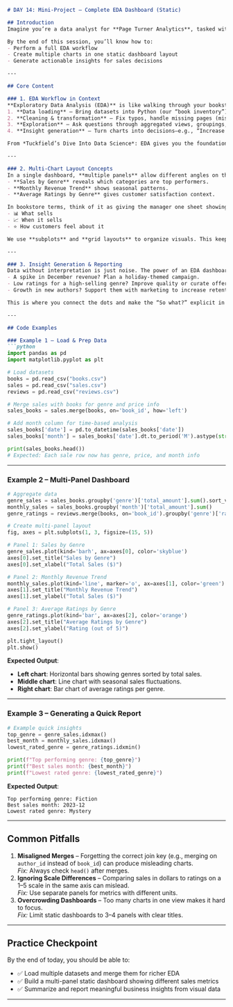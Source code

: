 ```markdown
# DAY 14: Mini-Project – Complete EDA Dashboard (Static)

## Introduction
Imagine you’re a data analyst for **Page Turner Analytics**, tasked with helping the management understand **sales performance, popular genres, and customer ratings trends**. In previous lessons, you learned how to create individual charts, customize layouts, and tell visual stories with annotations and themes. Today, you’ll combine those skills to perform a **complete, end-to-end exploratory data analysis (EDA)**—creating a **multi-panel static dashboard** that consolidates book store insights into one clear visual report.

By the end of this session, you’ll know how to:
- Perform a full EDA workflow
- Create multiple charts in one static dashboard layout
- Generate actionable insights for sales decisions

---

## Core Content

### 1. EDA Workflow in Context
**Exploratory Data Analysis (EDA)** is like walking through your bookstore with a notepad, jotting down where customers spend the most time, which shelves are bare, and what genres fly off the racks. The steps:
1. **Data loading** – Bring datasets into Python (our “book inventory”).
2. **Cleaning & transformation** – Fix typos, handle missing pages (missing values), unify formats.
3. **Exploration** – Ask questions through aggregated views, groupings, and visualizations.
4. **Insight generation** – Turn charts into decisions—e.g., “Increase fantasy stock in Q4.”

From *Tuckfield’s Dive Into Data Science*: EDA gives you the foundational understanding before forecasting demand or optimizing marketing campaigns. Without it, more advanced analytics miss context.

---

### 2. Multi-Chart Layout Concepts
In a single dashboard, **multiple panels** allow different angles on the same story:
- **Sales by Genre** reveals which categories are top performers.
- **Monthly Revenue Trend** shows seasonal patterns.
- **Average Ratings by Genre** gives customer satisfaction context.

In bookstore terms, think of it as giving the manager one sheet showing:
- 📊 What sells
- 📈 When it sells
- ⭐ How customers feel about it

We use **subplots** and **grid layouts** to organize visuals. This keeps information compact and easy to digest—especially for decision-makers with limited time.

---

### 3. Insight Generation & Reporting
Data without interpretation is just noise. The power of an EDA dashboard lies in **turning visual cues into business levers**:
- A spike in December revenue? Plan a holiday-themed campaign.
- Low ratings for a high-selling genre? Improve quality or curate offerings.
- Growth in new authors? Support them with marketing to increase retention.

This is where you connect the dots and make the “So what?” explicit in your report. In our project, we’ll output key observations alongside the visual dashboard.

---

## Code Examples

### Example 1 – Load & Prep Data
```python
import pandas as pd
import matplotlib.pyplot as plt

# Load datasets
books = pd.read_csv("books.csv")
sales = pd.read_csv("sales.csv")
reviews = pd.read_csv("reviews.csv")

# Merge sales with books for genre and price info
sales_books = sales.merge(books, on='book_id', how='left')

# Add month column for time-based analysis
sales_books['date'] = pd.to_datetime(sales_books['date'])
sales_books['month'] = sales_books['date'].dt.to_period('M').astype(str)

print(sales_books.head())
# Expected: Each sale row now has genre, price, and month info
```

---

### Example 2 – Multi-Panel Dashboard
```python
# Aggregate data
genre_sales = sales_books.groupby('genre')['total_amount'].sum().sort_values()
monthly_sales = sales_books.groupby('month')['total_amount'].sum()
genre_ratings = reviews.merge(books, on='book_id').groupby('genre')['rating'].mean()

# Create multi-panel layout
fig, axes = plt.subplots(1, 3, figsize=(15, 5))

# Panel 1: Sales by Genre
genre_sales.plot(kind='barh', ax=axes[0], color='skyblue')
axes[0].set_title("Sales by Genre")
axes[0].set_xlabel("Total Sales ($)")

# Panel 2: Monthly Revenue Trend
monthly_sales.plot(kind='line', marker='o', ax=axes[1], color='green')
axes[1].set_title("Monthly Revenue Trend")
axes[1].set_ylabel("Total Sales ($)")

# Panel 3: Average Ratings by Genre
genre_ratings.plot(kind='bar', ax=axes[2], color='orange')
axes[2].set_title("Average Ratings by Genre")
axes[2].set_ylabel("Rating (out of 5)")

plt.tight_layout()
plt.show()
```

**Expected Output**:
- **Left chart**: Horizontal bars showing genres sorted by total sales.
- **Middle chart**: Line chart with seasonal sales fluctuations.
- **Right chart**: Bar chart of average ratings per genre.

---

### Example 3 – Generating a Quick Report
```python
# Example quick insights
top_genre = genre_sales.idxmax()
best_month = monthly_sales.idxmax()
lowest_rated_genre = genre_ratings.idxmin()

print(f"Top performing genre: {top_genre}")
print(f"Best sales month: {best_month}")
print(f"Lowest rated genre: {lowest_rated_genre}")
```
**Expected Output**:
```
Top performing genre: Fiction
Best sales month: 2023-12
Lowest rated genre: Mystery
```

---

## Common Pitfalls
1. **Misaligned Merges** – Forgetting the correct join key (e.g., merging on `author_id` instead of `book_id`) can produce misleading charts.  
   *Fix:* Always check `head()` after merges.
2. **Ignoring Scale Differences** – Comparing sales in dollars to ratings on a 1–5 scale in the same axis can mislead.  
   *Fix:* Use separate panels for metrics with different units.
3. **Overcrowding Dashboards** – Too many charts in one view makes it hard to focus.  
   *Fix:* Limit static dashboards to 3–4 panels with clear titles.

---

## Practice Checkpoint
By the end of today, you should be able to:
- ✅ Load multiple datasets and merge them for richer EDA
- ✅ Build a multi-panel static dashboard showing different sales metrics
- ✅ Summarize and report meaningful business insights from visual data

---
```